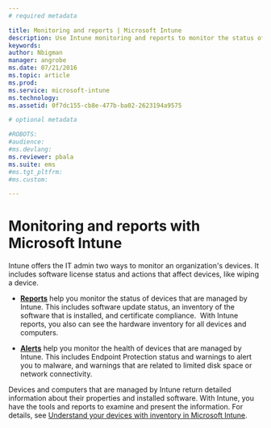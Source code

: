 ```yaml
---
# required metadata

title: Monitoring and reports | Microsoft Intune
description: Use Intune monitoring and reports to monitor the status of devices in your organization.
keywords:
author: Nbigman
manager: angrobe
ms.date: 07/21/2016
ms.topic: article
ms.prod:
ms.service: microsoft-intune
ms.technology:
ms.assetid: 0f7dc155-cb8e-477b-ba02-2623194a9575

# optional metadata

#ROBOTS:
#audience:
#ms.devlang:
ms.reviewer: pbala
ms.suite: ems
#ms.tgt_pltfrm:
#ms.custom:

---
```


# Monitoring and reports with Microsoft Intune
Intune offers the IT admin two ways to monitor an organization's devices. It includes software license status and actions that affect devices, like wiping a device.

-   **[Reports](../deploy-use/understand-microsoft-intune-operations-by-using-reports.md)** help you monitor the status of devices that are managed by Intune. This includes software update status, an inventory of the software that is installed, and certificate compliance.
     With Intune reports, you also can see the hardware inventory for all devices and computers.

-   **[Alerts](../deploy-use/get-notified-by-alerts.md)** help you monitor the health of devices that are managed by Intune. This includes Endpoint Protection status and warnings to alert you to malware, and warnings that are related to limited disk space or network connectivity.

Devices and computers that are managed by Intune return detailed information about their properties and installed software. With Intune, you have the tools and reports to examine and present the information. For details, see [Understand your devices with inventory in Microsoft Intune](../deploy-use/understand-your-devices-with-inventory-in-microsoft-intune.md).
